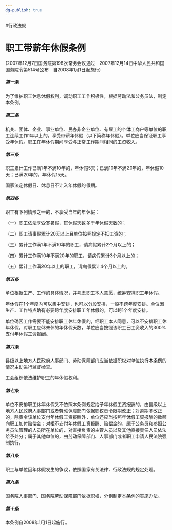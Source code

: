 ```yaml
---
dg-publish: true
---
```

#行政法规 
# 职工带薪年休假条例

(2007年12月7日国务院第198次常务会议通过　2007年12月14日中华人民共和国国务院令第514号公布　自2008年1月1日起施行)

##### 第一条

为了维护职工休息休假权利，调动职工工作积极性，根据劳动法和公务员法，制定本条例。

##### 第二条

机关、团体、企业、事业单位、民办非企业单位、有雇工的个体工商户等单位的职工连续工作1年以上的，享受带薪年休假（以下简称年休假）。单位应当保证职工享受年休假。职工在年休假期间享受与正常工作期间相同的工资收入。

##### 第三条

职工累计工作已满1年不满10年的，年休假5天；已满10年不满20年的，年休假10天；已满20年的，年休假15天。

国家法定休假日、休息日不计入年休假的假期。

##### 第四条

职工有下列情形之一的，不享受当年的年休假：

（一）职工依法享受寒暑假，其休假天数多于年休假天数的；

（二）职工请事假累计20天以上且单位按照规定不扣工资的；

（三）累计工作满1年不满10年的职工，请病假累计2个月以上的；

（四）累计工作满10年不满20年的职工，请病假累计3个月以上的；

（五）累计工作满20年以上的职工，请病假累计4个月以上的。

##### 第五条

单位根据生产、工作的具体情况，并考虑职工本人意愿，统筹安排职工年休假。

年休假在1个年度内可以集中安排，也可以分段安排，一般不跨年度安排。单位因生产、工作特点确有必要跨年度安排职工年休假的，可以跨1个年度安排。

单位确因工作需要不能安排职工休年休假的，经职工本人同意，可以不安排职工休年休假。对职工应休未休的年休假天数，单位应当按照该职工日工资收入的300%支付年休假工资报酬。

##### 第六条

县级以上地方人民政府人事部门、劳动保障部门应当依据职权对单位执行本条例的情况主动进行监督检查。

工会组织依法维护职工的年休假权利。

##### 第七条

单位不安排职工休年休假又不依照本条例规定给予年休假工资报酬的，由县级以上地方人民政府人事部门或者劳动保障部门依据职权责令限期改正；对逾期不改正的，除责令该单位支付年休假工资报酬外，单位还应当按照年休假工资报酬的数额向职工加付赔偿金；对拒不支付年休假工资报酬、赔偿金的，属于公务员和参照公务员法管理的人员所在单位的，对直接负责的主管人员以及其他直接责任人员依法给予处分；属于其他单位的，由劳动保障部门、人事部门或者职工申请人民法院强制执行。

##### 第八条

职工与单位因年休假发生的争议，依照国家有关法律、行政法规的规定处理。

##### 第九条

国务院人事部门、国务院劳动保障部门依据职权，分别制定本条例的实施办法。

##### 第十条

本条例自2008年1月1日起施行。